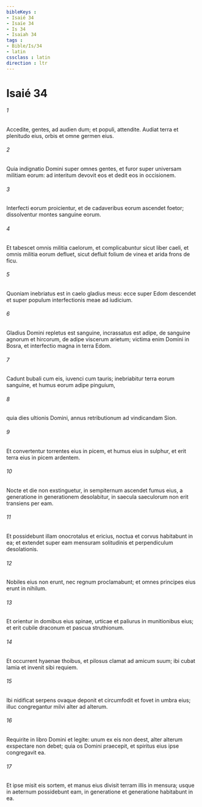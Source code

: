 ```yaml
---
bibleKeys : 
- Isaié 34
- Isaïe 34
- Is 34
- Isaiah 34
tags : 
- Bible/Is/34
- latin
cssclass : latin
direction : ltr
---
```


# Isaié 34

###### 1
Accedite, gentes, ad audien dum; et populi, attendite. Audiat terra et plenitudo eius, orbis et omne germen eius.
###### 2
Quia indignatio Domini super omnes gentes, et furor super universam militiam eorum: ad interitum devovit eos et dedit eos in occisionem.
###### 3
Interfecti eorum proicientur, et de cadaveribus eorum ascendet foetor; dissolventur montes sanguine eorum.
###### 4
Et tabescet omnis militia caelorum, et complicabuntur sicut liber caeli, et omnis militia eorum defluet, sicut defluit folium de vinea et arida frons de ficu.
###### 5
Quoniam inebriatus est in caelo gladius meus: ecce super Edom descendet et super populum interfectionis meae ad iudicium.
###### 6
Gladius Domini repletus est sanguine, incrassatus est adipe, de sanguine agnorum et hircorum, de adipe viscerum arietum; victima enim Domini in Bosra, et interfectio magna in terra Edom.
###### 7
Cadunt bubali cum eis, iuvenci cum tauris; inebriabitur terra eorum sanguine, et humus eorum adipe pinguium,
###### 8
quia dies ultionis Domini, annus retributionum ad vindicandam Sion.
###### 9
Et convertentur torrentes eius in picem, et humus eius in sulphur, et erit terra eius in picem ardentem.
###### 10
Nocte et die non exstinguetur, in sempiternum ascendet fumus eius, a generatione in generationem desolabitur, in saecula saeculorum non erit transiens per eam.
###### 11
Et possidebunt illam onocrotalus et ericius, noctua et corvus habitabunt in ea; et extendet super eam mensuram solitudinis et perpendiculum desolationis.
###### 12
Nobiles eius non erunt, nec regnum proclamabunt; et omnes principes eius erunt in nihilum.
###### 13
Et orientur in domibus eius spinae, urticae et paliurus in munitionibus eius; et erit cubile draconum et pascua struthionum.
###### 14
Et occurrent hyaenae thoibus, et pilosus clamat ad amicum suum; ibi cubat lamia et invenit sibi requiem.
###### 15
Ibi nidificat serpens ovaque deponit et circumfodit et fovet in umbra eius; illuc congregantur milvi alter ad alterum.
###### 16
Requirite in libro Domini et legite: unum ex eis non deest, alter alterum exspectare non debet; quia os Domini praecepit, et spiritus eius ipse congregavit ea. 
###### 17
Et ipse misit eis sortem, et manus eius divisit terram illis in mensura; usque in aeternum possidebunt eam, in generatione et generatione habitabunt in ea.
